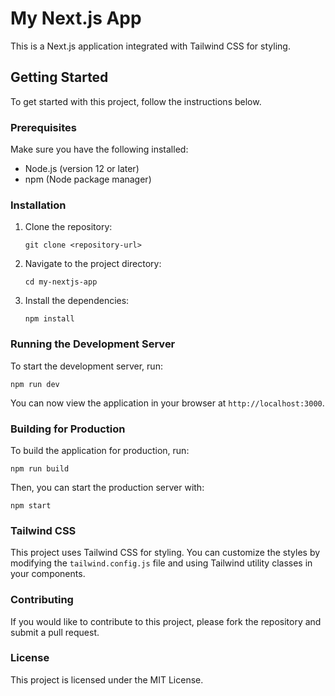 # My Next.js App

This is a Next.js application integrated with Tailwind CSS for styling.

## Getting Started

To get started with this project, follow the instructions below.

### Prerequisites

Make sure you have the following installed:

- Node.js (version 12 or later)
- npm (Node package manager)

### Installation

1. Clone the repository:

   ```
   git clone <repository-url>
   ```

2. Navigate to the project directory:

   ```
   cd my-nextjs-app
   ```

3. Install the dependencies:

   ```
   npm install
   ```

### Running the Development Server

To start the development server, run:

```
npm run dev
```

You can now view the application in your browser at `http://localhost:3000`.

### Building for Production

To build the application for production, run:

```
npm run build
```

Then, you can start the production server with:

```
npm start
```

### Tailwind CSS

This project uses Tailwind CSS for styling. You can customize the styles by modifying the `tailwind.config.js` file and using Tailwind utility classes in your components.

### Contributing

If you would like to contribute to this project, please fork the repository and submit a pull request.

### License

This project is licensed under the MIT License.